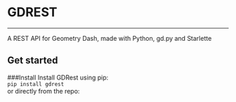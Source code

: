 # GDREST
_____
A REST API for Geometry Dash, made with Python, gd.py and Starlette

## Get started
###Install
Install GDRest using pip:  
`pip install gdrest`  
or directly from the repo:
